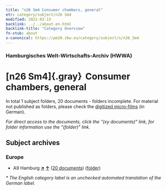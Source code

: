 ```yaml
---
title: "n26 Sm4 Consumer chambers, general"
etr: category/subject/n26 Sm4
modified: 2021-03-13
backlink: ../../about.en.html
backlink-title: "Category Overview"
fn-stub: about
x-canonical: https://pm20.zbw.eu/category/subject/s/n26_Sm4
---
```


### Hamburgisches Welt-Wirtschafts-Archiv (HWWA)
# [n26 Sm4]{.gray}&#8201; Consumer chambers, general&#160; 





In total 1 subject folders, 20 documents - folders incomplete.
For material not published as folders, please check the [digitized micro-films](/film/h1_sh.de.html) (in German).

_For direct access to the documents, click the "(xy documents)" link, for folder information use the "(folder)" link._

## Subject archives



### Europe

- A9 Hamburg [**&nearr;**](../../../geo/i/140905/about.en.html "Hamburg (all folders)") [**&uarr;**](../../../geo/about.en.html#A9 "Country category system") (<a href="https://pm20.zbw.eu/dfgview/sh/140905,145495" title="about: Hamburg : Consumer chambers, general" target="_blank">20 documents</a>) ([folder](../../../../folder/sh/1409xx/140905/1454xx/145495/about.en.html))


_* The English category label is an unchecked automated translation of the German label._

